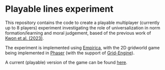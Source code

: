 # Playable lines experiment

This repository contains the code to create a playable multiplayer (currently up to 8 players) experiment investigating the role of universalization in norm formation/learning and moral judgement, based of the previous work of [Kwon et al. (2023)](https://ztangent.github.io/assets/pdf/2023-universalization-rule-breaking.pdf).

The experiment is implemented using [Empirica](https://docs.empirica.ly/), with the 2D gridworld game being implemented in [Phaser](https://phaser.io/) (with the support of [Grid-Engine](https://annoraaq.github.io/grid-engine/)).

A current (playable) version of the game can be found [here](https://www.experiment.joshuapwhite.com/). 
